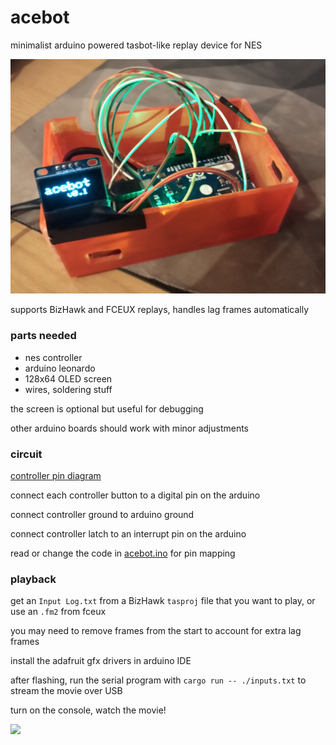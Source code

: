 # acebot

minimalist arduino powered tasbot-like replay device for NES

![](./acebot.png)

supports BizHawk and FCEUX replays, handles lag frames automatically

### parts needed

* nes controller
* arduino leonardo
* 128x64 OLED screen
* wires, soldering stuff

the screen is optional but useful for debugging

other arduino boards should work with minor adjustments

### circuit 

[controller pin diagram](https://content.instructables.com/FAS/BGIL/I4SCSNBA/FASBGILI4SCSNBA.jpg)

connect each controller button to a digital pin on the arduino

connect controller ground to arduino ground

connect controller latch to an interrupt pin on the arduino

read or change the code in [acebot.ino](./acebot.ino) for pin mapping

### playback

get an `Input Log.txt` from a BizHawk `tasproj` file that you want to play, or use an `.fm2` from fceux

you may need to remove frames from the start to account for extra lag frames

install the adafruit gfx drivers in arduino IDE 

after flashing, run the serial program with `cargo run -- ./inputs.txt` to stream the movie over USB

turn on the console, watch the movie!


![](./tasdemo.gif)
